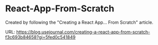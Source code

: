 # React-App-From-Scratch
Created by following the "Creating a React App… From Scratch" article. 

URL: https://blog.usejournal.com/creating-a-react-app-from-scratch-f3c693b84658?gi=5fed0c541849
